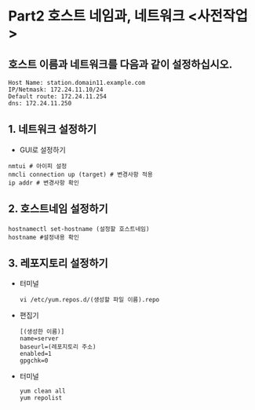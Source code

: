 # Part2 호스트 네임과, 네트워크 <사전작업>
## 호스트 이름과 네트워크를 다음과 같이 설정하십시오.
```
Host Name: station.domain11.example.com
IP/Netmask: 172.24.11.10/24
Default route: 172.24.11.254
dns: 172.24.11.250
```

## 1. 네트워크 설정하기
- GUI로 설정하기
```
nmtui # 아이피 설정
nmcli connection up (target) # 변경사항 적용
ip addr # 변경사항 확인
```

## 2. 호스트네임 설정하기
```
hostnamectl set-hostname (설정할 호스트네임)
hostname #설정내용 확인
```

## 3. 레포지토리 설정하기
- 터미널
  ```
  vi /etc/yum.repos.d/(생성할 파일 이름).repo
  ```
- 편집기
  ```
  [(생성한 이름)]
  name=server
  baseurl=(레포지토리 주소)
  enabled=1
  gpgchk=0
  ```
- 터미널
  ```
  yum clean all
  yum repolist
  ```

